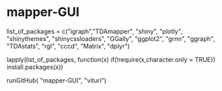 # mapper-GUI

list_of_packages = c("igraph","TDAmapper", "shiny", "plotly", "shinythemes", "shinycssloaders", "GGally", "ggplot2", "grnn", "ggraph", "TDAstats", "rgl", "cccd", "Matrix", "dplyr")

lapply(list_of_packages, 
       function(x) if(!require(x,character.only = TRUE)) install.packages(x))

runGitHub( "mapper-GUI", "vituri")

